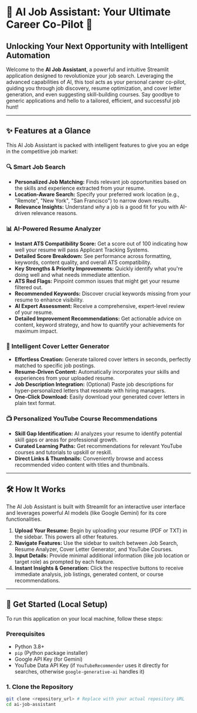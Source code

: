 # 🚀 AI Job Assistant: Your Ultimate Career Co-Pilot 🚀

## Unlocking Your Next Opportunity with Intelligent Automation

Welcome to the **AI Job Assistant**, a powerful and intuitive Streamlit application designed to revolutionize your job search. Leveraging the advanced capabilities of AI, this tool acts as your personal career co-pilot, guiding you through job discovery, resume optimization, and cover letter generation, and even suggesting skill-building courses. Say goodbye to generic applications and hello to a tailored, efficient, and successful job hunt!

---

## ✨ Features at a Glance

This AI Job Assistant is packed with intelligent features to give you an edge in the competitive job market:

### 🔍 **Smart Job Search**
* **Personalized Job Matching:** Finds relevant job opportunities based on the skills and experience extracted from your resume.
* **Location-Aware Search:** Specify your preferred work location (e.g., "Remote", "New York", "San Francisco") to narrow down results.
* **Relevance Insights:** Understand *why* a job is a good fit for you with AI-driven relevance reasons.

### 📊 **AI-Powered Resume Analyzer**
* **Instant ATS Compatibility Score:** Get a score out of 100 indicating how well your resume will pass Applicant Tracking Systems.
* **Detailed Score Breakdown:** See performance across formatting, keywords, content quality, and overall ATS compatibility.
* **Key Strengths & Priority Improvements:** Quickly identify what you're doing well and what needs immediate attention.
* **ATS Red Flags:** Pinpoint common issues that might get your resume filtered out.
* **Recommended Keywords:** Discover crucial keywords missing from your resume to enhance visibility.
* **AI Expert Assessment:** Receive a comprehensive, expert-level review of your resume.
* **Detailed Improvement Recommendations:** Get actionable advice on content, keyword strategy, and how to quantify your achievements for maximum impact.

### 📝 **Intelligent Cover Letter Generator**
* **Effortless Creation:** Generate tailored cover letters in seconds, perfectly matched to specific job postings.
* **Resume-Driven Content:** Automatically incorporates your skills and experiences from your uploaded resume.
* **Job Description Integration:** (Optional) Paste job descriptions for hyper-personalized letters that resonate with hiring managers.
* **One-Click Download:** Easily download your generated cover letters in plain text format.

### 📺 **Personalized YouTube Course Recommendations**
* **Skill Gap Identification:** AI analyzes your resume to identify potential skill gaps or areas for professional growth.
* **Curated Learning Paths:** Get recommendations for relevant YouTube courses and tutorials to upskill or reskill.
* **Direct Links & Thumbnails:** Conveniently browse and access recommended video content with titles and thumbnails.

---

## 🛠️ How It Works

The AI Job Assistant is built with Streamlit for an interactive user interface and leverages powerful AI models (like Google Gemini) for its core functionalities.

1.  **Upload Your Resume:** Begin by uploading your resume (PDF or TXT) in the sidebar. This powers all other features.
2.  **Navigate Features:** Use the sidebar to switch between Job Search, Resume Analyzer, Cover Letter Generator, and YouTube Courses.
3.  **Input Details:** Provide minimal additional information (like job location or target role) as prompted by each feature.
4.  **Instant Insights & Generation:** Click the respective buttons to receive immediate analysis, job listings, generated content, or course recommendations.

---

## 🚀 Get Started (Local Setup)

To run this application on your local machine, follow these steps:

### Prerequisites

* Python 3.8+
* `pip` (Python package installer)
* Google API Key (for Gemini)
* YouTube Data API Key (if `YouTubeRecommender` uses it directly for searches, otherwise `google-generative-ai` handles it)

### 1. Clone the Repository

```bash
git clone <repository_url> # Replace with your actual repository URL
cd ai-job-assistant
